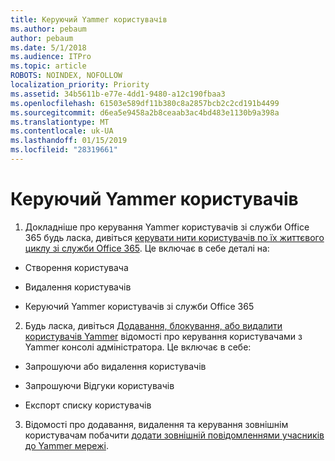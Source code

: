```yaml
---
title: Керуючий Yammer користувачів
ms.author: pebaum
author: pebaum
ms.date: 5/1/2018
ms.audience: ITPro
ms.topic: article
ROBOTS: NOINDEX, NOFOLLOW
localization_priority: Priority
ms.assetid: 34b5611b-e77e-4dd1-9480-a12c190fbaa3
ms.openlocfilehash: 61503e589df11b380c8a2857bcb2c2cd191b4499
ms.sourcegitcommit: d6ea5e9458a2b8ceaab3ac4bd483e1130b9a398a
ms.translationtype: MT
ms.contentlocale: uk-UA
ms.lasthandoff: 01/15/2019
ms.locfileid: "28319661"
---
```

# <a name="managing-yammer-users"></a>Керуючий Yammer користувачів

1. Докладніше про керування Yammer користувачів зі служби Office 365 будь ласка, дивіться [керувати нити користувачів по їх життєвого циклу зі служби Office 365](https://support.office.com/article/6c4c8fff-6444-404a-bffc-f9da0bcc3039). Це включає в себе деталі на:
    
  - Створення користувача
    
  - Видалення користувачів
    
  - Керуючий Yammer користувачів зі служби Office 365
    
2. Будь ласка, дивіться [Додавання, блокування, або видалити користувачів Yammer](http://alchemyportal.azurewebsites.net/Rule/ManageYammer%20users%20across%20their%20lifecycle%20from%20Office%20365) відомості про керування користувачами з Yammer консолі адміністратора. Це включає в себе: 
    
  - Запрошуючи або видалення користувачів
    
  - Запрошуючи Відгуки користувачів
    
  - Експорт списку користувачів
    
3. Відомості про додавання, видалення та керування зовнішнім користувачам побачити [додати зовнішній повідомленнями учасників до Yammer мережі](https://support.office.com/article/423653bb-86b2-4eac-9d7e-dca121f7c16c).
    

